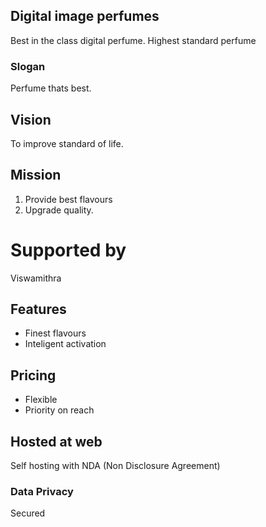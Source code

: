 ## Digital image perfumes
Best in the class digital perfume. Highest standard 
perfume 
### Slogan
Perfume thats best.
## Vision
To improve standard of life.
## Mission
1. Provide best flavours 
1. Upgrade quality.
# Supported by
Viswamithra 
## Features
* Finest flavours
* Inteligent activation
## Pricing
* Flexible
* Priority on reach 
## Hosted at web
Self hosting with NDA (Non Disclosure Agreement)
### Data Privacy
Secured

